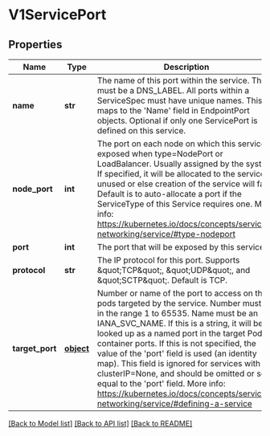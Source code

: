 # V1ServicePort

## Properties
Name | Type | Description | Notes
------------ | ------------- | ------------- | -------------
**name** | **str** | The name of this port within the service. This must be a DNS_LABEL. All ports within a ServiceSpec must have unique names. This maps to the &#39;Name&#39; field in EndpointPort objects. Optional if only one ServicePort is defined on this service. | [optional] 
**node_port** | **int** | The port on each node on which this service is exposed when type&#x3D;NodePort or LoadBalancer. Usually assigned by the system. If specified, it will be allocated to the service if unused or else creation of the service will fail. Default is to auto-allocate a port if the ServiceType of this Service requires one. More info: https://kubernetes.io/docs/concepts/services-networking/service/#type-nodeport | [optional] 
**port** | **int** | The port that will be exposed by this service. | 
**protocol** | **str** | The IP protocol for this port. Supports \&quot;TCP\&quot;, \&quot;UDP\&quot;, and \&quot;SCTP\&quot;. Default is TCP. | [optional] 
**target_port** | [**object**](.md) | Number or name of the port to access on the pods targeted by the service. Number must be in the range 1 to 65535. Name must be an IANA_SVC_NAME. If this is a string, it will be looked up as a named port in the target Pod&#39;s container ports. If this is not specified, the value of the &#39;port&#39; field is used (an identity map). This field is ignored for services with clusterIP&#x3D;None, and should be omitted or set equal to the &#39;port&#39; field. More info: https://kubernetes.io/docs/concepts/services-networking/service/#defining-a-service | [optional] 

[[Back to Model list]](../README.md#documentation-for-models) [[Back to API list]](../README.md#documentation-for-api-endpoints) [[Back to README]](../README.md)



